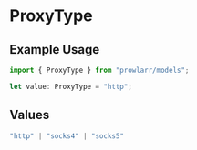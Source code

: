 # ProxyType

## Example Usage

```typescript
import { ProxyType } from "prowlarr/models";

let value: ProxyType = "http";
```

## Values

```typescript
"http" | "socks4" | "socks5"
```